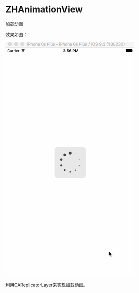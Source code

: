 # ZHAnimationView
加载动画

效果如图：

![image](https://github.com/Joneze/ZHAnimationView/blob/master/H5GIF1.gif)

利用CAReplicatorLayer来实现加载动画。
